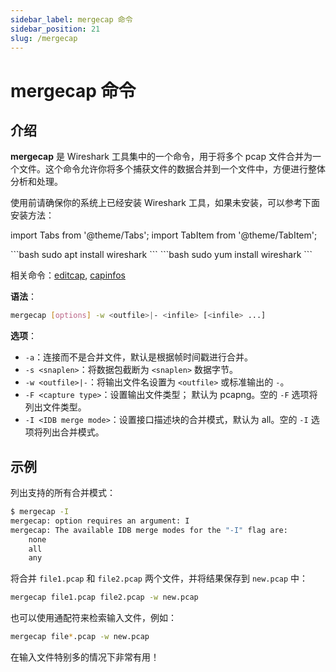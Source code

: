 ```yaml
---
sidebar_label: mergecap 命令
sidebar_position: 21
slug: /mergecap
---
```


# mergecap 命令



## 介绍

**mergecap** 是 Wireshark 工具集中的一个命令，用于将多个 pcap 文件合并为一个文件。这个命令允许你将多个捕获文件的数据合并到一个文件中，方便进行整体分析和处理。

使用前请确保你的系统上已经安装 Wireshark 工具，如果未安装，可以参考下面安装方法：

import Tabs from '@theme/Tabs';
import TabItem from '@theme/TabItem';

<Tabs>
  <TabItem value="apt" label="Ubuntu" default>
    ```bash
    sudo apt install wireshark
    ```
  </TabItem>
  <TabItem value="yum" label="CentOS/RHEL">
    ```bash
    sudo yum install wireshark
    ```
  </TabItem>
</Tabs>

相关命令：[editcap](/linux-command/editcap), [capinfos](/linux-command/capinfos)

**语法**：

```bash
mergecap [options] -w <outfile>|- <infile> [<infile> ...]
```

**选项**：

- `-a`：连接而不是合并文件，默认是根据帧时间戳进行合并。
- `-s <snaplen>`：将数据包截断为 `<snaplen>` 数据字节。
- `-w <outfile>|-`：将输出文件名设置为 `<outfile>` 或标准输出的 `-`。
- `-F <capture type>`：设置输出文件类型； 默认为 pcapng。空的 `-F` 选项将列出文件类型。
- `-I <IDB merge mode>`：设置接口描述块的合并模式，默认为 all。空的 `-I` 选项将列出合并模式。



## 示例

列出支持的所有合并模式：

```bash
$ mergecap -I
mergecap: option requires an argument: I
mergecap: The available IDB merge modes for the "-I" flag are:
    none
    all
    any
```

将合并 `file1.pcap` 和 `file2.pcap` 两个文件，并将结果保存到 `new.pcap` 中：

```bash
mergecap file1.pcap file2.pcap -w new.pcap
```

也可以使用通配符来检索输入文件，例如：

```bash
mergecap file*.pcap -w new.pcap
```

在输入文件特别多的情况下非常有用！
